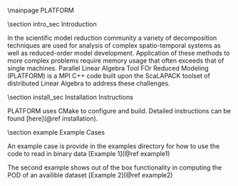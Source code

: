 
\mainpage PLATFORM
 



\section intro_sec Introduction
 
In the scientific model reduction community a variety of 
decomposition techniques are used for analysis of complex
spatio-temporal systems as well as reduced-order model 
development. Application of these methods to more complex
problems require memory usage that often exceeds that of 
single machines. Parallel Linear Algebra Tool FOr Reduced Modeling  (PLATFORM) is a MPI 
C++ code built upon the ScaLAPACK toolset of distributed
Linear Algebra to address these challenges.



\section install_sec Installation Instructions

PLATFORM uses CMake to configure and build. Detailed instructions can be found [here](@ref installation).


\section example Example Cases
 
 An example case is provide in the examples directory for how to use the code to read in binary data [Example 1](@ref example1)

 The second example shows out of the box functionality in computing the POD of an availible dataset [Example 2](@ref example2)

 
